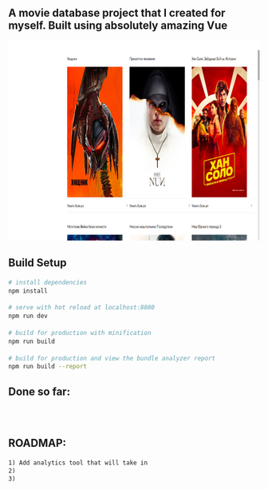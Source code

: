 
## A movie database project that I created for myself. Built using absolutely amazing Vue

<img src='./src/assets/readme/first_screen.png?raw-true&s=100' height='400'>


## Build Setup

``` bash
# install dependencies
npm install

# serve with hot reload at localhost:8080
npm run dev

# build for production with minification
npm run build

# build for production and view the bundle analyzer report
npm run build --report
```


## Done so far:
```



```

## ROADMAP:

```
1) Add analytics tool that will take in
2)
3)

